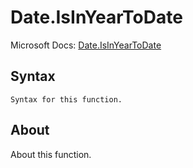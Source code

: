 ---
---

# Date.IsInYearToDate

Microsoft Docs: [Date.IsInYearToDate](https://docs.microsoft.com/en-us/powerquery-m/date-isinyeartodate)

## Syntax

```
Syntax for this function.
```

## About

About this function.

